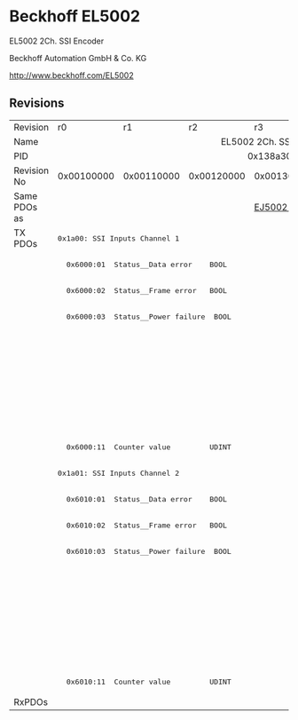 # Beckhoff EL5002

EL5002 2Ch. SSI Encoder

Beckhoff Automation GmbH & Co. KG

http://www.beckhoff.com/EL5002

## Revisions
<table>
<tr >
<td>Revision</td>
<td>r0</td>
<td>r1</td>
<td>r2</td>
<td>r3</td>
<td>r4</td>
</tr>
<tr >
<td>Name</td>
<td colspan=5 align="center">EL5002 2Ch. SSI Encoder</td>
</tr>
<tr >
<td>PID</td>
<td colspan=5 align="center">0x138a3052</td>
</tr>
<tr >
<td>Revision No</td>
<td>0x00100000</td>
<td>0x00110000</td>
<td>0x00120000</td>
<td>0x00130000</td>
<td>0x00140000</td>
</tr>
<tr >
<td>Same PDOs as</td>
<td colspan=3 align="center"></td>
<td><a href="EJ5002">EJ5002 r0</a></td>
<td><a href="EJ5002">EJ5002 r1</a></td>
</tr>
<tr class="txpdo">
<td rowspan=18 valign=top>TX PDOs</td>
<td colspan=5 align="left"><pre>0x1a00: SSI Inputs Channel 1</pre></td>
<td></td>
</tr>
<tr class="txpdo">
<td colspan=5 align="left"><pre>  0x6000:01  Status__Data error    BOOL</pre></td>
</tr>
<tr class="txpdo">
<td colspan=5 align="left"><pre>  0x6000:02  Status__Frame error   BOOL</pre></td>
</tr>
<tr class="txpdo">
<td colspan=5 align="left"><pre>  0x6000:03  Status__Power failure  BOOL</pre></td>
</tr>
<tr class="txpdo">
<td colspan=4 align="left"><pre></pre></td>
<td><pre>  0x6000:04  Status__Data mismatch  BOOL</pre></td>
</tr>
<tr class="txpdo">
<td colspan=4 align="left"><pre></pre></td>
<td><pre>  0x6000:0e  Status__Sync error    BOOL</pre></td>
</tr>
<tr class="txpdo">
<td colspan=4 align="left"><pre></pre></td>
<td><pre>  0x6000:0f  Status__TxPDO State   BOOL</pre></td>
</tr>
<tr class="txpdo">
<td colspan=4 align="left"><pre></pre></td>
<td><pre>  0x6000:10  Status__TxPDO Toggle  BOOL</pre></td>
</tr>
<tr class="txpdo">
<td colspan=5 align="left"><pre>  0x6000:11  Counter value         UDINT</pre></td>
</tr>
<tr class="txpdo">
<td colspan=5 align="left"><pre>0x1a01: SSI Inputs Channel 2</pre></td>
</tr>
<tr class="txpdo">
<td colspan=5 align="left"><pre>  0x6010:01  Status__Data error    BOOL</pre></td>
</tr>
<tr class="txpdo">
<td colspan=5 align="left"><pre>  0x6010:02  Status__Frame error   BOOL</pre></td>
</tr>
<tr class="txpdo">
<td colspan=5 align="left"><pre>  0x6010:03  Status__Power failure  BOOL</pre></td>
</tr>
<tr class="txpdo">
<td colspan=4 align="left"><pre></pre></td>
<td><pre>  0x6010:04  Status__Data mismatch  BOOL</pre></td>
</tr>
<tr class="txpdo">
<td colspan=4 align="left"><pre></pre></td>
<td><pre>  0x6010:0e  Status__Sync error    BOOL</pre></td>
</tr>
<tr class="txpdo">
<td colspan=4 align="left"><pre></pre></td>
<td><pre>  0x6010:0f  Status__TxPDO State   BOOL</pre></td>
</tr>
<tr class="txpdo">
<td colspan=4 align="left"><pre></pre></td>
<td><pre>  0x6010:10  Status__TxPDO Toggle  BOOL</pre></td>
</tr>
<tr class="txpdo">
<td colspan=5 align="left"><pre>  0x6010:11  Counter value         UDINT</pre></td>
</tr>
<tr >
<td>RxPDOs</td>
<td colspan=5 align="left"></td>
</tr>
</table>
